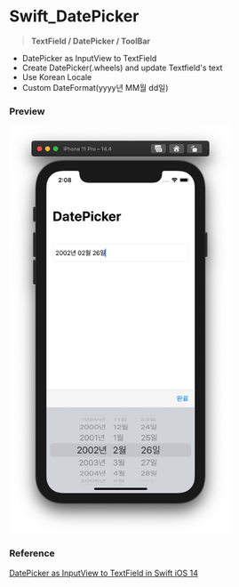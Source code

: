 # Swift_DatePicker

> **TextField / DatePicker / ToolBar**



- DatePicker as InputView to TextField
- Create DatePicker(.wheels) and update Textfield's text
- Use Korean Locale
- Custom DateFormat(yyyy년 MM월 dd일)



### Preview

<img src="README_src/screenshot.png" width="400">



### **Reference**

[DatePicker as InputView to TextField in Swift iOS 14](https://www.youtube.com/watch?v=10jI_aIpzTY&t=11s)
